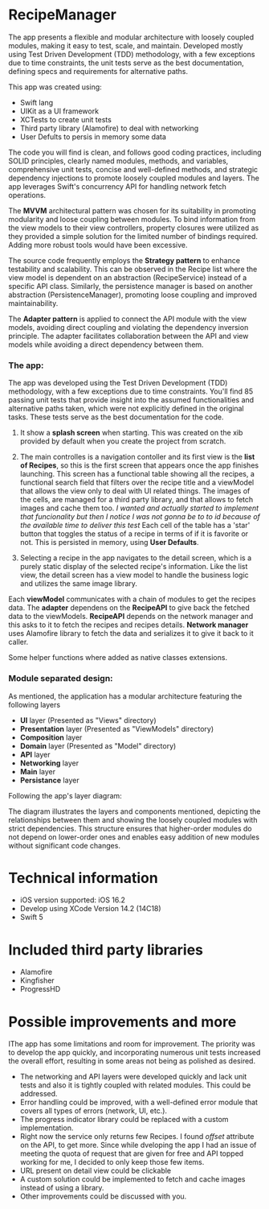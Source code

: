 # RecipeManager
The app presents a flexible and modular architecture with loosely coupled modules, making it easy to test, scale, and maintain. Developed mostly using Test Driven Development (TDD) methodology, with a few exceptions due to time constraints, the unit tests serve as the best documentation, defining specs and requirements for alternative paths.

This app was created using:
 - Swift lang
 - UIKit as a UI framework
 - XCTests to create unit tests
 - Third party library (Alamofire) to deal with networking
 - User Defults to persis in memory some data
 
 The code you will find is clean, and follows good coding practices, including SOLID principles, clearly named modules, methods, and variables, comprehensive unit tests, concise and well-defined methods, and strategic dependency injections to promote loosely coupled modules and layers. The app leverages Swift's concurrency API for handling network fetch operations.
 
 The **MVVM** architectural pattern was chosen for its suitability in promoting modularity and loose coupling between modules. To bind information from the view models to their view controllers, property closures were utilized as they provided a simple solution for the limited number of bindings required. Adding more robust tools would have been excessive.
 
The source code frequently employs the **Strategy pattern** to enhance testability and scalability. This can be observed in the Recipe list where the view model is dependent on an abstraction (RecipeService) instead of a specific API class. Similarly, the persistence manager is based on another abstraction (PersistenceManager), promoting loose coupling and improved maintainability.

The **Adapter pattern** is applied to connect the API module with the view models, avoiding direct coupling and violating the dependency inversion principle. The adapter facilitates collaboration between the API and view models while avoiding a direct dependency between them.
 
### The app:
The app was developed using the Test Driven Development (TDD) methodology, with a few exceptions due to time constraints. You'll find 85 passing unit tests that provide insight into the assumed functionalities and alternative paths taken, which were not explicitly defined in the original tasks. These tests serve as the best documentation for the code.

1. It show a **splash screen** when starting. This was created on the xib provided by default when you create the project from scratch.

2. The main controlles is a navigation contoller and its first view is the **list of Recipes**, so this is the first screen that appears once the app finishes launching.
This screen has a functional table showing all the recipes, a functional search field that filters over the recipe title and a viewModel that allows the view only to deal with UI related things.
The images of the cells, are managed for a third party library, and that allows to fetch images and cache them too. *I wanted and actually started to implement that funcionality but then I notice I was not gonna be to to id because of the available time to deliver this test*
Each cell of the table has a 'star' button that toggles the status of a recipe in terms of if it is favorite or not. This is persisted in memory, using **User Defaults**.

3. Selecting a recipe in the app navigates to the detail screen, which is a purely static display of the selected recipe's information. Like the list view, the detail screen has a view model to handle the business logic and utilizes the same image library.

Each **viewModel** communicates with a chain of modules to get the recipes data. The **adapter** dependens on the **RecipeAPI** to give back the fetched data to the viewModels.
**RecipeAPI** depends on the network manager and this asks to it to fetch the recipes and recipes details.
**Network manager** uses Alamofire library to fetch the data and serializes it to give it back to it caller.

Some helper functions where added as native classes extensions.

### Module separated design:
As mentioned, the application has a modular architecture featuring the following layers

 - **UI** layer (Presented as "Views" directory)
 - **Presentation** layer (Presented as "ViewModels" directory)
 -  **Composition** layer
 - **Domain** layer (Presented as "Model" directory)
 - **API** layer
 - **Networking** layer
 - **Main** layer
 -  **Persistance** layer

Following the app's layer diagram:

The diagram illustrates the layers and components mentioned, depicting the relationships between them and showing the loosely coupled modules with strict dependencies. This structure ensures that higher-order modules do not depend on lower-order ones and enables easy addition of new modules without significant code changes.

# Technical information

- iOS version supported: iOS 16.2
- Develop using XCode Version 14.2 (14C18)
- Swift 5

# Included third party libraries
- Alamofire
- Kingfisher
- ProgressHD

# Possible improvements and more
IThe app has some limitations and room for improvement. The priority was to develop the app quickly, and incorporating numerous unit tests increased the overall effort, resulting in some areas not being as polished as desired.
-  The networking and API layers were developed quickly and lack unit tests and also it is tightly coupled with related modules. This could be addressed.
-   Error handling could be improved, with a well-defined error module that covers all types of errors (network, UI, etc.).
-   The progress indicator library could be replaced with a custom implementation.
- Right now the service only returns few Recipes. I found *offset* attribute on the API, to get more. Since while dveloping the app I had an issue of meeting the quota of request that are given for free and API topped working for me, I decided to only keep those few items. 
- URL present on detail view could be clickable
- A custom solution could be implemented to fetch and cache images instead of using a library.
- Other improvements could be discussed with you.




